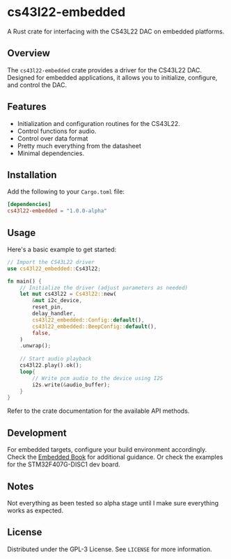 # cs43l22-embedded

A Rust crate for interfacing with the CS43L22 DAC on embedded platforms.

## Overview

The `cs43l22-embedded` crate provides a driver for the CS43L22 DAC. Designed for embedded applications, it allows you to initialize, configure, and control the DAC.

## Features

- Initialization and configuration routines for the CS43L22.
- Control functions for audio.
- Control over data format
- Pretty much everything from the datasheet
- Minimal dependencies.

## Installation

Add the following to your `Cargo.toml` file:

```toml
[dependencies]
cs43l22-embedded = "1.0.0-alpha"
```

## Usage

Here's a basic example to get started:

```rust
// Import the CS43L22 driver
use cs43l22_embedded::Cs43l22;

fn main() {
    // Initialize the driver (adjust parameters as needed)
    let mut cs43l22 = Cs43l22::new(
        &mut i2c_device,
        reset_pin,
        delay_handler,
        cs43l22_embedded::Config::default(),
        cs43l22_embedded::BeepConfig::default(),
        false,
    )
    .unwrap();
    
    // Start audio playback
    cs43l22.play().ok();
    loop{
        // Write pcm audio to the device using I2S
        i2s.write(&audio_buffer);
    }
}
```

Refer to the crate documentation for the available API methods.

## Development

For embedded targets, configure your build environment accordingly. Check the [Embedded Book](https://docs.rust-embedded.org) for additional guidance. Or check the examples for the STM32F407G-DISC1 dev board.

## Notes
Not everything as been tested so alpha stage until I make sure everything works as expected.

## License

Distributed under the GPL-3 License. See `LICENSE` for more information.

